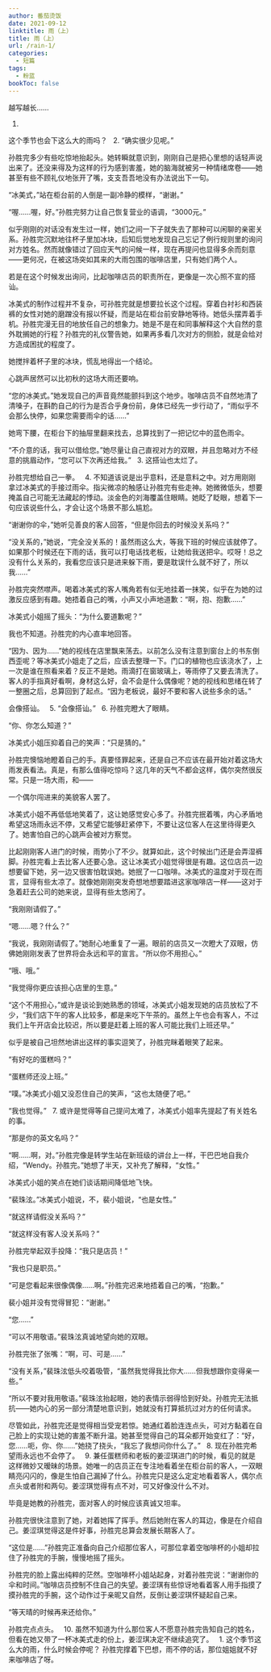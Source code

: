 ```yaml
---
author: 番茄烫饭
date: 2021-09-12
linktitle: 雨（上）
title: 雨（上）
url: /rain-1/
categories:
  - 短篇
tags:
  - 粉蓝
bookToc: false
---
```



越写越长……



1.
这个季节也会下这么大的雨吗？
 
2.
“确实很少见呢。”

孙胜完多少有些吃惊地抬起头。她转瞬就意识到，刚刚自己是把心里想的话轻声说出来了。还没来得及为这样的行为感到害羞，她的脑海就被另一种情绪席卷——她甚至有些不顾礼仪地张开了嘴，支支吾吾地没有办法说出下一句。

“冰美式，”站在柜台前的人倒是一副冷静的模样，“谢谢。”

“喔……喔，好。”孙胜完努力让自己恢复营业的语调，“3000元。”

似乎刚刚的对话没有发生过一样，她们之间一下子就失去了那种可以闲聊的亲密关系。孙胜完沉默地往杯子里加冰块，后知后觉地发现自己忘记了例行规则里的询问对方姓名。然而就像错过了回应天气的问候一样，现在再提问也显得多余而刻意——更何况，在被这场突如其来的大雨包围的咖啡店里，只有她们两个人。

若是在这个时候发出询问，比起咖啡店员的职责所在，更像是一次心照不宣的搭讪。

冰美式的制作过程并不复杂，可孙胜完就是想要拉长这个过程。穿着白衬衫和西装裤的女性对她的磨蹭没有报以怀疑，而是站在柜台前安静地等待。她低头摆弄着手机。孙胜完漫无目的地放任自己的想象力。她是不是在和同事解释这个大自然的意外耽搁她的行程？孙胜完的礼仪警告她，如果再多看几次对方的侧脸，就是会给对方造成困扰的程度了。

她搅拌着杯子里的冰块，慌乱地得出一个结论。

心跳声居然可以比初秋的这场大雨还要响。

“您的冰美式。”她发现自己的声音竟然能颤抖到这个地步。咖啡店员不自然地清了清嗓子，在斟酌自己的行为是否合乎身份前，身体已经先一步行动了，“雨似乎不会那么快停，如果您需要雨伞的话……”

她弯下腰，在柜台下的抽屉里翻来找去，总算找到了一把记忆中的蓝色雨伞。

“不介意的话，我可以借给您。”她尽量让自己直视对方的双眼，并且忽略对方不经意的挑眉动作，“您可以下次再还给我。”
 
3.
这搭讪也太烂了。

孙胜完想给自己一拳。
 
4.
不知道该说是出乎意料，还是意料之中。对方用刚刚拿过冰美式的手接过雨伞。指尖微凉的触感让孙胜完有些走神。她微微低头，想要掩盖自己可能无法藏起的悸动。淡金色的刘海覆盖住眼睛。她眨了眨眼，想着下一句应该说些什么，才会让这个场景不那么尴尬。

“谢谢你的伞，”她听见善良的客人回答，“但是你回去的时候没关系吗？”

“没关系的，”她说，“完全没关系的！虽然雨这么大，等我下班的时候应该就停了。如果那个时候还在下雨的话，我可以打电话找老板，让她给我送把伞。哎呀！总之没有什么关系的，我看您应该只是进来躲下雨，要是耽误什么就不好了，所以我……”

孙胜完突然噤声。喝着冰美式的客人嘴角若有似无地挂着一抹笑，似乎在为她的过激反应感到有趣。她捂着自己的嘴，小声又小声地道歉：“啊，抱、抱歉……”

冰美式小姐摇了摇头：“为什么要道歉呢？”

我也不知道。孙胜完的内心直率地回答。

“因为、因为……”她的视线在店里飘来荡去。以前怎么没有注意到窗台上的书东倒西歪呢？等冰美式小姐走了之后，应该去整理一下。门口的植物也应该浇水了，上一次是谁在照看来着？反正不是她。雨滴打在窗玻璃上，等雨停了又要去清洗了。客人的手指真好看啊，身材这么好，会不会是什么偶像呢？她的视线和思绪在转了一整圈之后，总算回到了起点。“因为老板说，最好不要和客人说些多余的话。”

会像搭讪。
 
5.
“会像搭讪。”
 
6.
孙胜完瞪大了眼睛。

“你、你怎么知道？”

冰美式小姐压抑着自己的笑声：“只是猜的。”

孙胜完懊恼地瞪着自己的手。真要怪罪起来，还是自己不应该在最开始对着这场大雨发表看法。真是，有那么值得吃惊吗？这几年的天气不都会这样，偶尔突然很反常。只是一场大雨，和——

一个偶尔闯进来的美貌客人罢了。

冰美式小姐不再低低地笑着了，这让她感觉安心多了。孙胜完抿着嘴，内心矛盾地希望这场雨永远不停，又希望它能够赶紧停下，不要让这位客人在这里待得更久了。她害怕自己的心跳声会被对方察觉。

比起刚刚客人进门的时候，雨势小了不少。就算如此，这个时候出门还是会弄湿裤脚。孙胜完看上去比客人还要心急。这让冰美式小姐觉得很是有趣。这位店员一边想要留下她，另一边又很害怕耽误她。她抿了一口咖啡。冰美式的温度对于现在而言，显得有些太凉了。就像她刚刚突发奇想地想要踏进这家咖啡店一样——这对于急着赶去公司的她来说，显得有些太悠闲了。

“我刚刚请假了。”

“嗯……嗯？什么？”

“我说，我刚刚请假了。”她耐心地重复了一遍。眼前的店员又一次瞪大了双眼，仿佛她刚刚发表了世界将会永远和平的宣言。“所以你不用担心。”

“哦、哦。”

“我觉得你更应该担心店里的生意。”

“这个不用担心，”或许是谈论到她熟悉的领域，冰美式小姐发现她的店员放松了不少，“我们店下午的客人比较多，都是来吃下午茶的。虽然上午也会有客人，不过我们上午开店会比较迟，所以要是赶着上班的客人可能比我们上班还早。”

似乎是被自己坦然地讲出这样的事实逗笑了，孙胜完眯着眼笑了起来。

“有好吃的蛋糕吗？”

“蛋糕师还没上班。”

“噗。”冰美式小姐又没忍住自己的笑声，“这也太随便了吧。”

“我也觉得。”
 
7.
或许是觉得等自己提问太难了，冰美式小姐率先提起了有关姓名的事。

“那是你的英文名吗？”

“啊……啊，对。”孙胜完像是转学生站在新班级的讲台上一样，干巴巴地自我介绍，“Wendy。孙胜完。”她想了半天，又补充了解释，“女性。”

冰美式小姐的笑点在她们谈话期间降低地飞快。

“裴珠泫。”冰美式小姐说，不，裴小姐说，“也是女性。”

“就这样请假没关系吗？”

“就这样没有客人没关系吗？”

孙胜完举起双手投降：“我只是店员！”

“我也只是职员。”

“可是您看起来很像偶像……啊。”孙胜完迟来地捂着自己的嘴，“抱歉。”

裴小姐并没有觉得冒犯：“谢谢。”

“您……”

“可以不用敬语。”裴珠泫真诚地望向她的双眼。

孙胜完张了张嘴：“啊，可、可是……”

“没有关系，”裴珠泫低头咬着吸管，“虽然我觉得我比你大……但我想跟你变得亲一些。”

“所以不要对我用敬语。”裴珠泫抬起眼，她的表情示弱得恰到好处。孙胜完无法抵抗——她内心的另一部分清楚地意识到，她就没有打算抵抗过对方的任何请求。

尽管如此，孙胜完还是觉得相当受宠若惊。她通红着脸连连点头，可对方黏着在自己脸上的实现让她的害羞不断升温。她甚至觉得自己的耳朵都开始变红了：“好，您……呃，你、你……”她挠了挠头，“我忘了我想问你什么了。”
 
8.
现在孙胜完希望雨永远也不会停了。
 
9.
兼任蛋糕师和老板的姜涩琪进门的时候，看见的就是这样微妙又暧昧的场景。她唯一的店员正在专注地看着坐在柜台前的客人，一双眼睛亮闪闪的，像是生怕自己漏掉了什么。孙胜完只是这么定定地看着客人，偶尔点点头或者附和两句。姜涩琪觉得有点不对，可又好像没什么不对。

毕竟是她教的孙胜完，面对客人的时候应该真诚又坦率。

孙胜完很快注意到了她，对着她挥了挥手。然后她附在客人的耳边，像是在介绍自己。姜涩琪觉得这是件好事，孙胜完总算会发展长期客人了。

“这位是……”孙胜完正准备向自己介绍那位客人，可那位拿着空咖啡杯的小姐却拉住了孙胜完的手腕，慢慢地摇了摇头。

孙胜完的脸上露出纯粹的茫然。空咖啡杯小姐站起身，对着孙胜完说：“谢谢你的伞和时间。”咖啡店员控制不住自己的失望。姜涩琪有些惊讶地看着客人用手指摸了摸孙胜完的手腕，这个动作过于亲昵又自然，反倒让姜涩琪怀疑起自己来。

“等天晴的时候再来还给你。”

孙胜完点点头。
 
10.
虽然不知道为什么那位客人不愿意孙胜完告知自己的姓名，但看在她又带了一杯冰美式走的份上，姜涩琪决定不继续追究了。
 
1.
这个季节这么大的雨，什么时候会停呢？
孙胜完撑着下巴想，雨不停的话，那位姐姐就不好来咖啡店了呀。
